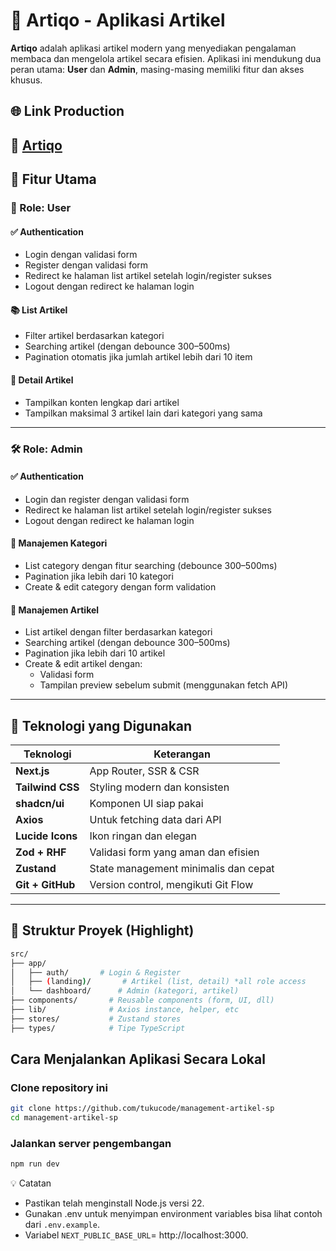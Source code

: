 # 📰 Artiqo - Aplikasi Artikel

**Artiqo** adalah aplikasi artikel modern yang menyediakan pengalaman membaca dan mengelola artikel secara efisien. Aplikasi ini mendukung dua peran utama: **User** dan **Admin**, masing-masing memiliki fitur dan akses khusus.

## 🌐 Link Production
🔗 [Artiqo](https://artiqo.dev.tukucode.com)
---


## 🚀 Fitur Utama

### 👤 Role: User

#### ✅ Authentication
- Login dengan validasi form
- Register dengan validasi form
- Redirect ke halaman list artikel setelah login/register sukses
- Logout dengan redirect ke halaman login

#### 📚 List Artikel
- Filter artikel berdasarkan kategori
- Searching artikel (dengan debounce 300–500ms)
- Pagination otomatis jika jumlah artikel lebih dari 10 item

#### 📰 Detail Artikel
- Tampilkan konten lengkap dari artikel
- Tampilkan maksimal 3 artikel lain dari kategori yang sama

---

### 🛠️ Role: Admin

#### ✅ Authentication
- Login dan register dengan validasi form
- Redirect ke halaman list artikel setelah login/register sukses
- Logout dengan redirect ke halaman login

#### 📂 Manajemen Kategori
- List category dengan fitur searching (debounce 300–500ms)
- Pagination jika lebih dari 10 kategori
- Create & edit category dengan form validation

#### 📄 Manajemen Artikel
- List artikel dengan filter berdasarkan kategori
- Searching artikel (dengan debounce 300–500ms)
- Pagination jika lebih dari 10 artikel
- Create & edit artikel dengan:
  - Validasi form
  - Tampilan preview sebelum submit (menggunakan fetch API)

---

## 🧪 Teknologi yang Digunakan

| Teknologi            | Keterangan                                      |
|----------------------|--------------------------------------------------|
| **Next.js**          | App Router, SSR & CSR                           |
| **Tailwind CSS**     | Styling modern dan konsisten                    |
| **shadcn/ui**        | Komponen UI siap pakai                          |
| **Axios**            | Untuk fetching data dari API                    |
| **Lucide Icons**     | Ikon ringan dan elegan                          |
| **Zod + RHF**        | Validasi form yang aman dan efisien             |
| **Zustand**          | State management minimalis dan cepat            |
| **Git + GitHub**     | Version control, mengikuti Git Flow             |

---

## 📁 Struktur Proyek (Highlight)
```bash
src/
├── app/
│   ├── auth/       # Login & Register
│   ├── (landing)/       # Artikel (list, detail) *all role access
│   └── dashboard/      # Admin (kategori, artikel)
├── components/       # Reusable components (form, UI, dll)
├── lib/              # Axios instance, helper, etc
├── stores/           # Zustand stores
├── types/            # Tipe TypeScript
```

## Cara Menjalankan Aplikasi Secara Lokal
### Clone repository ini
```bash
git clone https://github.com/tukucode/management-artikel-sp
cd management-artikel-sp
```

### Jalankan server pengembangan
```bash
npm run dev
```

💡 Catatan
- Pastikan telah menginstall Node.js versi 22.
- Gunakan .env untuk menyimpan environment variables bisa lihat contoh dari `.env.example`.
- Variabel `NEXT_PUBLIC_BASE_URL`= http://localhost:3000.
